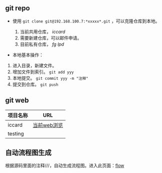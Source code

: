 <head>
<title>git repo</title>
<meta http-equiv="content-type" content="text/html; charset=UTF-8">
<link href="mkd.css" rel="stylesheet" type="text/css">
</head>

## git repo

- 使用 `git clone git@192.168.100.7:*xxxxx*.git` ，可以克隆仓库到本地。

	1. 当前共用仓库， *iccard*
	2. 需要新建仓库，可以邮件申请。
	3. 目前私有仓库， *fg* *lpd*


- 本地基本操作：

 1. 进入目录，新建文件。
 1. 增加文件到索引。 `git add yyy`
 1. 本地提交。 `git commit yyy -m "注释"`
 1. 提交到仓库。 `git push`

## git web

项目名称|URL
--|---
iccard|[当前web浏览](http://192.168.100.7:1234)
testing|

## 自动流程图生成
根据源码里面的注释///，自动生成流程图。进入此页面：[flow](http://192.168.100.7:1111/upload.html)
